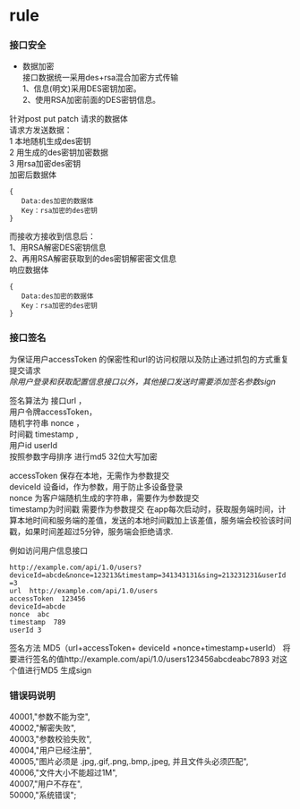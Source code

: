 # rule
### 接口安全
- 数据加密  
接口数据统一采用des+rsa混合加密方式传输  
1、信息(明文)采用DES密钥加密。  
2、使用RSA加密前面的DES密钥信息。

针对post put patch 请求的数据体  
请求方发送数据：  
1 本地随机生成des密钥  
2 用生成的des密钥加密数据  
3 用rsa加密des密钥  
加密后数据体  
```
{
   Data:des加密的数据体
   Key：rsa加密的des密钥
}
```
而接收方接收到信息后：  
1、用RSA解密DES密钥信息    
2、再用RSA解密获取到的des密钥解密密文信息  
响应数据体
```
{
   Data:des加密的数据体
   Key：rsa加密的des密钥
}
```
### 接口签名  
为保证用户accessToken 的保密性和url的访问权限以及防止通过抓包的方式重复提交请求  
*除用户登录和获取配置信息接口以外，其他接口发送时需要添加签名参数sign*

签名算法为 
接口url ，  
用户令牌accessToken，  
随机字符串 nonce ，  
时间戳 timestamp ,  
用户id userId   
按照参数字母排序 进行md5 32位大写加密  

accessToken 保存在本地，无需作为参数提交  
deviceId 设备id，作为参数，用于防止多设备登录  
nonce 为客户端随机生成的字符串，需要作为参数提交  
timestamp为时间戳  需要作为参数提交 在app每次启动时，获取服务端时间，计算本地时间和服务端的差值，发送的本地时间戳加上该差值，服务端会校验该时间戳，如果时间差超过5分钟，服务端会拒绝请求.  

例如访问用户信息接口  
```
http://example.com/api/1.0/users?deviceId=abcde&nonce=123213&timestamp=341343131&sing=213231231&userId =3
url  http://example.com/api/1.0/users
accessToken  123456
deviceId=abcde
nonce  abc
timestamp  789
userId 3
```
签名方法 MD5（url+accessToken+ deviceId +nonce+timestamp+userId）
将要进行签名的值http://example.com/api/1.0/users123456abcdeabc7893
对这个值进行MD5 生成sign 

### 错误码说明

40001,"参数不能为空",  
40002,"解密失败",  
40003,"参数校验失败",  
40004,"用户已经注册",   
40005,"图片必须是 .jpg,.gif,.png,.bmp,.jpeg, 并且文件头必须匹配",  
40006,"文件大小不能超过1M",  
40007,"用户不存在",  
50000,"系统错误";  
